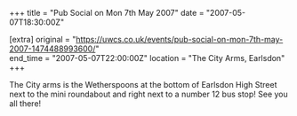 +++
title = "Pub Social on Mon 7th May 2007"
date = "2007-05-07T18:30:00Z"

[extra]
original = "https://uwcs.co.uk/events/pub-social-on-mon-7th-may-2007-1474488993600/"    
end_time = "2007-05-07T22:00:00Z"
location = "The City Arms, Earlsdon"
+++

The City arms is the Wetherspoons at the bottom of Earlsdon High Street next to the mini roundabout and right next to a number 12 bus stop\! See you all there\!


